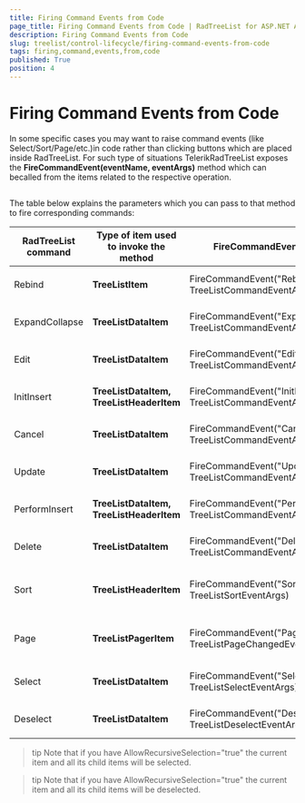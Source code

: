 ```yaml
---
title: Firing Command Events from Code
page_title: Firing Command Events from Code | RadTreeList for ASP.NET AJAX Documentation
description: Firing Command Events from Code
slug: treelist/control-lifecycle/firing-command-events-from-code
tags: firing,command,events,from,code
published: True
position: 4
---
```


# Firing Command Events from Code



In some specific cases you may want to raise command events (like Select/Sort/Page/etc.)in code rather than clicking buttons which are placed inside RadTreeList. For such type of situations TelerikRadTreeList exposes the **FireCommandEvent(eventName, eventArgs)** method which can becalled from the items related to the respective operation.

## 

The table below explains the parameters which you can pass to that method to fire corresponding commands:


|  **RadTreeList command**  |  **Type of item used to invoke the method**  |  **FireCommandEvent syntax**  |  **eventArgs details**  |
| ------ | ------ | ------ | ------ |
|Rebind| **TreeListItem** |FireCommandEvent("Rebind", TreeListCommandEventArgs)|Required but not used **Example:** FireCommandEvent("Rebind", String.Empty)|
|ExpandCollapse| **TreeListDataItem** |FireCommandEvent("ExpandCollapse", TreeListCommandEventArgs)|Required but not used **Example:** FireCommandEvent("ExpandCollapse", String.Empty)|
|Edit| **TreeListDataItem** |FireCommandEvent("Edit", TreeListCommandEventArgs)|Required but not used **Example:** FireCommandEvent("Edit", String.Empty)|
|InitInsert| **TreeListDataItem, TreeListHeaderItem** |FireCommandEvent("InitInsert", TreeListCommandEventArgs)|Required but not used **Example:** FireCommandEvent("InitInsert", String.Empty)|
|Cancel| **TreeListDataItem** |FireCommandEvent("Cancel", TreeListCommandEventArgs)|Required but not used **Example:** FireCommandEvent("Cancel", String.Empty)|
|Update| **TreeListDataItem** |FireCommandEvent("Update", TreeListCommandEventArgs)|Required but not used **Example:** FireCommandEvent("Update", String.Empty)|
|PerformInsert| **TreeListDataItem, TreeListHeaderItem** |FireCommandEvent("PerformInsert", TreeListCommandEventArgs)|Required but not used **Example:** FireCommandEvent("PerformInsert", String.Empty)|
|Delete| **TreeListDataItem** |FireCommandEvent("Delete", TreeListCommandEventArgs)|Required but not used **Example:** FireCommandEvent("Delete", String.Empty)|
|Sort| **TreeListHeaderItem** |FireCommandEvent("Sort", TreeListSortEventArgs)|string argument: fieldName (mandatory), sortOrder (optional) **Example:** FireCommandEvent("Sort", "ContactName")|
|Page| **TreeListPagerItem** |FireCommandEvent("Page", TreeListPageChangedEventArgs)|string argument: "First", "Next", "Prev", "Last", numeric values as string representation **Example:** FireCommandEvent("Page", "Next")|
|Select| **TreeListDataItem** |FireCommandEvent("Select", TreeListSelectEventArgs)|Required but not used **Example:** FireCommandEvent("Select", String.Empty)|
|Deselect| **TreeListDataItem** |FireCommandEvent("Deselect", TreeListDeselectEventArgs)|Required but not used **Example:** FireCommandEvent("Deselect", String.Empty)|

>tip Note that if you have AllowRecursiveSelection="true" the current item and all its child items will be selected.
>

>tip Note that if you have AllowRecursiveSelection="true" the current item and all its child items will be deselected.
>
